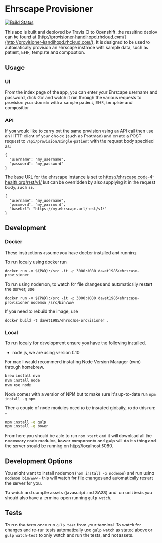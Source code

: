 # Ehrscape Provisioner

[![Build Status](https://travis-ci.org/handihealth/ehrscape-provisioner.svg?branch=master)](https://travis-ci.org/handihealth/ehrscape-provisioner)

This app is built and deployed by Travis CI to Openshift, the resulting deploy can be found at [http://provisioner-handihopd.rhcloud.com/](http://provisioner-handihopd.rhcloud.com/). It is designed to be used to automatically provision an ehrscape instance with sample data, such as patient, EHR, template and composition.

## Usage

### UI

From the index page of the app, you can enter your Ehrscape username and password, click Go! and watch it run through the various requests to provision your domain with a sample patient, EHR, template and composition.

### API

If you would like to carry out the same provision using an API call then use an HTTP client of your choice (such as Postman) and create a POST request to `/api/provision/single-patient` with the request body specified as:

```
{
  "username": "my_username",
  "password": "my_password"
}
```

The base URL for the ehrscape instance is set to https://ehrscape.code-4-health.org/rest/v1/ but can be overridden by also supplying it in the request body, such as:

```
{
  "username": "my_username",
  "password": "my_password",
  "baseUrl": "https://my.ehrscape.url/rest/v1/"
}
```

## Development

### Docker

These instructions assume you have docker installed and running

To run locally using docker run

```
docker run -v ${PWD}:/src -it -p 3000:8080 davet1985/ehrscape-provisioner
```

To run using nodemon, to watch for file changes and automatically restart the server, use

```
docker run -v ${PWD}:/src -it -p 3000:8080 davet1985/ehrscape-provisioner nodemon /src/bin/www
```

If you need to rebuild the image, use

```
docker build -t davet1985/ehrscape-provisioner .
```

### Local

To run locally for development ensure you have the following installed.

* node.js, we are using version 0.10

For mac I would recommend installing Node Version Manager (nvm) through homebrew.

```sh
brew install nvm
nvm install node
nvm use node
```

Node comes with a version of NPM but to make sure it's up-to-date run `npm install -g npm`

Then a couple of node modules need to be installed globally, to do this run: -

```sh
npm install -g gulp
npm install -g bower
```

From here you should be able to run `npm start` and it will download all the necessary node modules, bower components and gulp will do it's thing and the server should be running on http://localhost:8080.

## Development Options

You might want to install nodemon (`npm install -g nodemon`) and run using `nodemon bin/www` - this will watch for file changes and automatically restart the server for you.

To watch and compile assets (javascript and SASS) and run unit tests you should also have a terminal open running `gulp watch`.

## Tests

To run the tests once run `gulp test` from your terminal. To watch for changes and re-run tests automatically use `gulp watch` as stated above or `gulp watch-test` to only watch and run the tests, and not assets.
